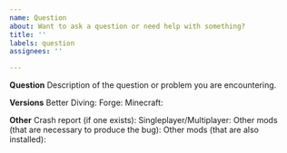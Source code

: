 ```yaml
---
name: Question
about: Want to ask a question or need help with something?
title: ''
labels: question
assignees: ''

---
```


**Question**
Description of the question or problem you are encountering.

**Versions**
Better Diving:
Forge:
Minecraft:

**Other**
Crash report (if one exists):
Singleplayer/Multiplayer:
Other mods (that are necessary to produce the bug):
Other mods (that are also installed):
